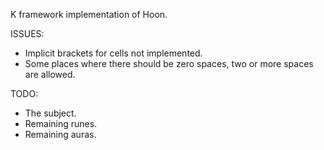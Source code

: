 K framework implementation of Hoon.

ISSUES:
 - Implicit brackets for cells not implemented.
 - Some places where there should be zero spaces, two or more spaces are allowed.

TODO:
 - The subject.
 - Remaining runes.
 - Remaining auras.
